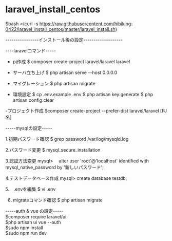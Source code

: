 # laravel_install_centos

$bash <(curl -s https://raw.githubusercontent.com/hibiking-0422/laravel_install_centos/master/laravel_install.sh)

----------------インストール後の設定-------------------

----laravelコマンド-----

- pj作成
$ composer create-project laravel/laravel laravel

- サーバ立ち上げ
$ php artisan serve --host 0.0.0.0

- マイグレーション
$ php artisan migrate

- 環境設定
$ cp .env.example .env
$ php artisan key:generate
$ php artisan config:clear


-プロジェクト作成
$composer create-project --prefer-dist laravel/laravel [PJ名]

-----mysqlの設定-----

1.初期パスワード確認
$ grep password /var/log/mysqld.log

2.パスワード変更
$ mysql_secure_installation

3.認証方法変更
mysql>　 alter user 'root'@'localhost' identified with mysql_native_password by '新しいパスワード';

4.テストデータベース作成
mysql> create database testdb;

5.　.envを編集
$ vi .env

6. migrateコマンド確認
$ php artisan migrate

-----auth & vue の設定-----  
$composer require laravel/ui  
$php artisan ui vue --auth  
$sudo npm install  
$sudo npm run dev  

